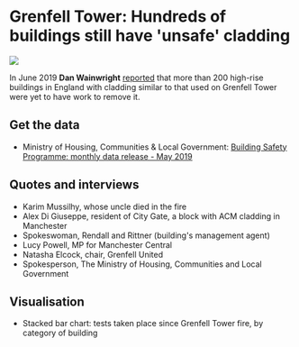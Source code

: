 # Grenfell Tower: Hundreds of buildings still have 'unsafe' cladding

![](https://ichef.bbci.co.uk/news/624/cpsprodpb/8DEF/production/_107353363_cladding1-nc.png)

In June 2019 **Dan Wainwright** [reported](https://www.bbc.co.uk/news/uk-england-48609595) that more than 200 high-rise buildings in England with cladding similar to that used on Grenfell Tower were yet to have work to remove it.

## Get the data

* Ministry of Housing, Communities & Local Government: [Building Safety Programme: monthly data release - May 2019](https://www.gov.uk/government/publications/building-safety-programme-monthly-data-release-may-2019)

## Quotes and interviews

* Karim Mussilhy, whose uncle died in the fire
* Alex Di Giuseppe, resident of City Gate, a block with ACM cladding in Manchester
* Spokeswoman, Rendall and Rittner (building's management agent)
* Lucy Powell, MP for Manchester Central
* Natasha Elcock, chair, Grenfell United
* Spokesperson, The Ministry of Housing, Communities and Local Government

## Visualisation

* Stacked bar chart: tests taken place since Grenfell Tower fire, by category of building
